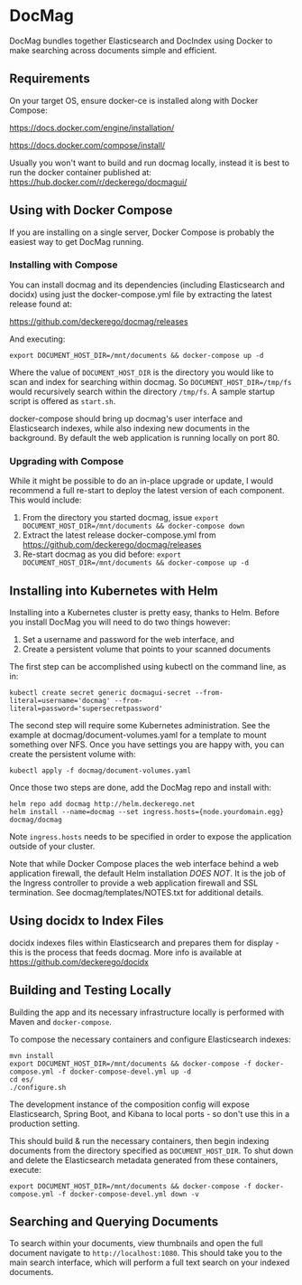 # DocMag

DocMag bundles together Elasticsearch and DocIndex using Docker
to make searching across documents simple and efficient.


## Requirements

On your target OS, ensure docker-ce is installed along with Docker Compose:

https://docs.docker.com/engine/installation/

https://docs.docker.com/compose/install/

Usually you won't want to build and run docmag locally, instead it is best to
run the docker container published at: https://hub.docker.com/r/deckerego/docmagui/


## Using with Docker Compose

If you are installing on a single server, Docker Compose is probably the easiest way
to get DocMag running.


### Installing with Compose

You can install docmag and its dependencies (including Elasticsearch and docidx) using
just the docker-compose.yml file by extracting the latest release found at:

https://github.com/deckerego/docmag/releases

And executing:

    export DOCUMENT_HOST_DIR=/mnt/documents && docker-compose up -d

Where the value of `DOCUMENT_HOST_DIR` is the directory you would like to scan and
index for searching within docmag. So `DOCUMENT_HOST_DIR=/tmp/fs` would recursively
search within the directory `/tmp/fs`. A sample startup script is offered as `start.sh`.

docker-compose should bring up docmag's user interface and Elasticsearch indexes, while also
indexing new documents in the background. By default the web application is running
locally on port 80.


### Upgrading with Compose

While it might be possible to do an in-place upgrade or update, I would recommend a full
re-start to deploy the latest version of each component. This would include:

1. From the directory you started docmag, issue `export DOCUMENT_HOST_DIR=/mnt/documents && docker-compose down`
2. Extract the latest release docker-compose.yml from https://github.com/deckerego/docmag/releases
3. Re-start docmag as you did before: `export DOCUMENT_HOST_DIR=/mnt/documents && docker-compose up -d`


## Installing into Kubernetes with Helm

Installing into a Kubernetes cluster is pretty easy, thanks to Helm. Before you
install DocMag you will need to do two things however:

1. Set a username and password for the web interface, and
2. Create a persistent volume that points to your scanned documents

The first step can be accomplished using kubectl on the command line, as in:

    kubectl create secret generic docmagui-secret --from-literal=username='docmag' --from-literal=password='supersecretpassword'

The second step will require some Kubernetes administration. See the example at
docmag/document-volumes.yaml for a template to mount something over NFS. Once you
have settings you are happy with, you can create the persistent volume with:

    kubectl apply -f docmag/document-volumes.yaml

Once those two steps are done, add the DocMag repo and install with:

    helm repo add docmag http://helm.deckerego.net
    helm install --name=docmag --set ingress.hosts={node.yourdomain.egg} docmag/docmag

Note `ingress.hosts` needs to be specified in order to expose the application
outside of your cluster.

Note that while Docker Compose places the web interface behind a web application
firewall, the default Helm installation _DOES NOT_. It is the job of the Ingress
controller to provide a web application firewall and SSL termination. See
docmag/templates/NOTES.txt for additional details.


## Using docidx to Index Files

docidx indexes files within Elasticsearch and prepares them for display - this is the
process that feeds docmag. More info is available at https://github.com/deckerego/docidx


## Building and Testing Locally

Building the app and its necessary infrastructure locally is performed with
Maven and `docker-compose`.

To compose the necessary containers and configure Elasticsearch indexes:

    mvn install
    export DOCUMENT_HOST_DIR=/mnt/documents && docker-compose -f docker-compose.yml -f docker-compose-devel.yml up -d
    cd es/
    ./configure.sh

The development instance of the composition config will expose Elasticsearch,
Spring Boot, and Kibana to local ports - so don't use this in a
production setting.

This should build & run the necessary containers, then begin indexing documents
from the directory specified as `DOCUMENT_HOST_DIR`. To shut down and delete the
Elasticsearch metadata generated from these containers, execute:

    export DOCUMENT_HOST_DIR=/mnt/documents && docker-compose -f docker-compose.yml -f docker-compose-devel.yml down -v


## Searching and Querying Documents

To search within your documents, view thumbnails and open the full document
navigate to `http://localhost:1080`. This should take you to the main search
interface, which will perform a full text search on your indexed documents.
